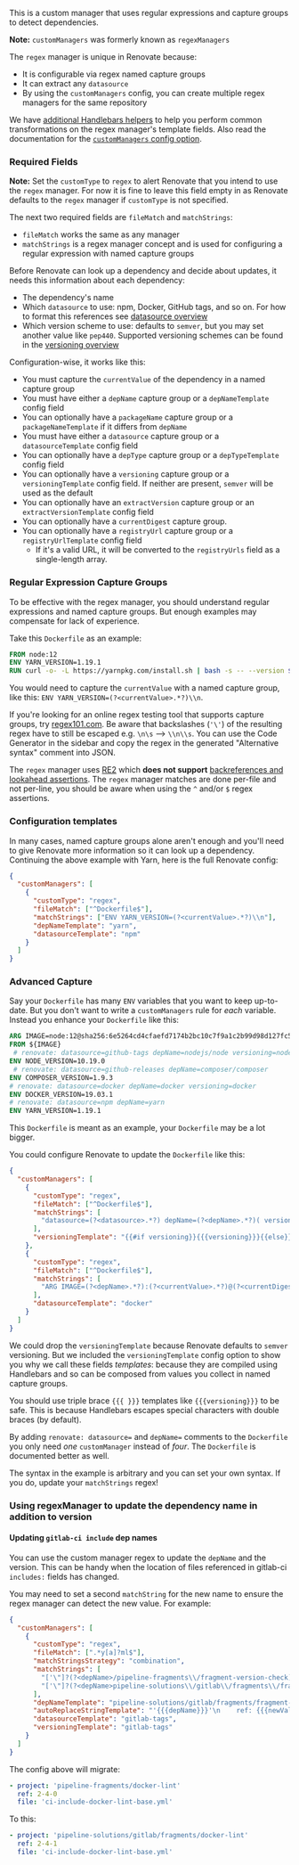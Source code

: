 This is a custom manager that uses regular expressions and capture groups to detect dependencies.

**Note:** `customManagers` was formerly known as `regexManagers`

The `regex` manager is unique in Renovate because:

- It is configurable via regex named capture groups
- It can extract any `datasource`
- By using the `customManagers` config, you can create multiple regex managers for the same repository

We have [additional Handlebars helpers](https://docs.renovatebot.com/templates/#additional-handlebars-helpers) to help you perform common transformations on the regex manager's template fields.
Also read the documentation for the [`customManagers` config option](https://docs.renovatebot.com/configuration-options/#custommanagers).

### Required Fields

**Note:** Set the `customType` to `regex` to alert Renovate that you intend to use the `regex` manager. For now it is fine to leave this field empty in as Renovate defaults to the `regex` manager if `customType` is not specified.

The next two required fields are `fileMatch` and `matchStrings`:

- `fileMatch` works the same as any manager
- `matchStrings` is a regex manager concept and is used for configuring a regular expression with named capture groups

Before Renovate can look up a dependency and decide about updates, it needs this information about each dependency:

- The dependency's name
- Which `datasource` to use: npm, Docker, GitHub tags, and so on. For how to format this references see [datasource overview](https://docs.renovatebot.com/modules/datasource/#supported-datasources)
- Which version scheme to use: defaults to `semver`, but you may set another value like `pep440`. Supported versioning schemes can be found in the [versioning overview](https://docs.renovatebot.com/modules/versioning/#supported-versioning)

Configuration-wise, it works like this:

- You must capture the `currentValue` of the dependency in a named capture group
- You must have either a `depName` capture group or a `depNameTemplate` config field
- You can optionally have a `packageName` capture group or a `packageNameTemplate` if it differs from `depName`
- You must have either a `datasource` capture group or a `datasourceTemplate` config field
- You can optionally have a `depType` capture group or a `depTypeTemplate` config field
- You can optionally have a `versioning` capture group or a `versioningTemplate` config field. If neither are present, `semver` will be used as the default
- You can optionally have an `extractVersion` capture group or an `extractVersionTemplate` config field
- You can optionally have a `currentDigest` capture group.
- You can optionally have a `registryUrl` capture group or a `registryUrlTemplate` config field
  - If it's a valid URL, it will be converted to the `registryUrls` field as a single-length array.

### Regular Expression Capture Groups

To be effective with the regex manager, you should understand regular expressions and named capture groups.
But enough examples may compensate for lack of experience.

Take this `Dockerfile` as an example:

```Dockerfile
FROM node:12
ENV YARN_VERSION=1.19.1
RUN curl -o- -L https://yarnpkg.com/install.sh | bash -s -- --version ${YARN_VERSION}
```

You would need to capture the `currentValue` with a named capture group, like this: `ENV YARN_VERSION=(?<currentValue>.*?)\\n`.

If you're looking for an online regex testing tool that supports capture groups, try [regex101.com](<https://regex101.com/?flavor=javascript&flags=g&regex=ENV%20YARN_VERSION%3D(%3F%3CcurrentValue%3E.*%3F)%5Cn&testString=FROM%20node%3A12%0AENV%20YARN_VERSION%3D1.19.1%0ARUN%20curl%20-o-%20-L%20https%3A%2F%2Fyarnpkg.com%2Finstall.sh%20%7C%20bash%20-s%20--%20--version%20%24%7BYARN_VERSION%7D>).
Be aware that backslashes (`'\'`) of the resulting regex have to still be escaped e.g. `\n\s` --> `\\n\\s`.
You can use the Code Generator in the sidebar and copy the regex in the generated "Alternative syntax" comment into JSON.

The `regex` manager uses [RE2](https://github.com/google/re2/wiki/WhyRE2) which **does not support** [backreferences and lookahead assertions](https://github.com/uhop/node-re2#limitations-things-re2-does-not-support).
The `regex` manager matches are done per-file and not per-line, you should be aware when using the `^` and/or `$` regex assertions.

### Configuration templates

In many cases, named capture groups alone aren't enough and you'll need to give Renovate more information so it can look up a dependency.
Continuing the above example with Yarn, here is the full Renovate config:

```json
{
  "customManagers": [
    {
      "customType": "regex",
      "fileMatch": ["^Dockerfile$"],
      "matchStrings": ["ENV YARN_VERSION=(?<currentValue>.*?)\\n"],
      "depNameTemplate": "yarn",
      "datasourceTemplate": "npm"
    }
  ]
}
```

### Advanced Capture

Say your `Dockerfile` has many `ENV` variables that you want to keep up-to-date.
But you don't want to write a `customManagers` rule for _each_ variable.
Instead you enhance your `Dockerfile` like this:

```Dockerfile
ARG IMAGE=node:12@sha256:6e5264cd4cfaefd7174b2bc10c7f9a1c2b99d98d127fc57a802d264da9fb43bd
FROM ${IMAGE}
 # renovate: datasource=github-tags depName=nodejs/node versioning=node
ENV NODE_VERSION=10.19.0
 # renovate: datasource=github-releases depName=composer/composer
ENV COMPOSER_VERSION=1.9.3
# renovate: datasource=docker depName=docker versioning=docker
ENV DOCKER_VERSION=19.03.1
# renovate: datasource=npm depName=yarn
ENV YARN_VERSION=1.19.1
```

This `Dockerfile` is meant as an example, your `Dockerfile` may be a lot bigger.

You could configure Renovate to update the `Dockerfile` like this:

```json
{
  "customManagers": [
    {
      "customType": "regex",
      "fileMatch": ["^Dockerfile$"],
      "matchStrings": [
        "datasource=(?<datasource>.*?) depName=(?<depName>.*?)( versioning=(?<versioning>.*?))?\\sENV .*?_VERSION=(?<currentValue>.*)\\s"
      ],
      "versioningTemplate": "{{#if versioning}}{{{versioning}}}{{else}}semver{{/if}}"
    },
    {
      "customType": "regex",
      "fileMatch": ["^Dockerfile$"],
      "matchStrings": [
        "ARG IMAGE=(?<depName>.*?):(?<currentValue>.*?)@(?<currentDigest>sha256:[a-f0-9]+)\\s"
      ],
      "datasourceTemplate": "docker"
    }
  ]
}
```

We could drop the `versioningTemplate` because Renovate defaults to `semver` versioning.
But we included the `versioningTemplate` config option to show you why we call these fields _templates_: because they are compiled using Handlebars and so can be composed from values you collect in named capture groups.

You should use triple brace `{{{ }}}` templates like `{{{versioning}}}` to be safe.
This is because Handlebars escapes special characters with double braces (by default).

By adding `renovate: datasource=` and `depName=` comments to the `Dockerfile` you only need _one_ `customManager` instead of _four_.
The `Dockerfile` is documented better as well.

The syntax in the example is arbitrary and you can set your own syntax.
If you do, update your `matchStrings` regex!

### Using regexManager to update the dependency name in addition to version

#### Updating `gitlab-ci include` dep names

You can use the custom manager regex to update the `depName` and the version.
This can be handy when the location of files referenced in gitlab-ci `includes:` fields has changed.

You may need to set a second `matchString` for the new name to ensure the regex manager can detect the new value.
For example:

```json
{
  "customManagers": [
    {
      "customType": "regex",
      "fileMatch": [".*y[a]?ml$"],
      "matchStringsStrategy": "combination",
      "matchStrings": [
        "['\"]?(?<depName>/pipeline-fragments\\/fragment-version-check)['\"]?\\s*ref:\\s['\"]?(?<currentValue>[\\d-]*)['\"]?",
        "['\"]?(?<depName>pipeline-solutions\\/gitlab\\/fragments\\/fragment-version-check)['\"]?\\s*ref:\\s['\"]?(?<currentValue>[\\d-]*)['\"]?"
      ],
      "depNameTemplate": "pipeline-solutions/gitlab/fragments/fragment-version-check",
      "autoReplaceStringTemplate": "'{{{depName}}}'\n    ref: {{{newValue}}}",
      "datasourceTemplate": "gitlab-tags",
      "versioningTemplate": "gitlab-tags"
    }
  ]
}
```

The config above will migrate:

```yaml
- project: 'pipeline-fragments/docker-lint'
  ref: 2-4-0
  file: 'ci-include-docker-lint-base.yml'
```

To this:

```yaml
- project: 'pipeline-solutions/gitlab/fragments/docker-lint'
  ref: 2-4-1
  file: 'ci-include-docker-lint-base.yml'
```
